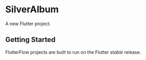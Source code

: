 # SilverAlbum

A new Flutter project.

## Getting Started

FlutterFlow projects are built to run on the Flutter _stable_ release.
